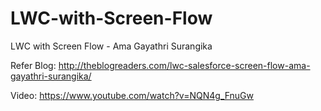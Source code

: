# LWC-with-Screen-Flow
LWC with Screen Flow - Ama Gayathri Surangika

Refer Blog:
http://theblogreaders.com/lwc-salesforce-screen-flow-ama-gayathri-surangika/

 Video:
 https://www.youtube.com/watch?v=NQN4g_FnuGw
